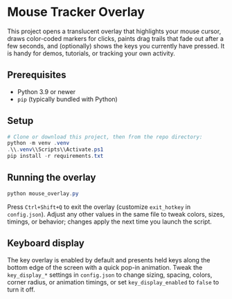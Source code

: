 # Mouse Tracker Overlay

This project opens a translucent overlay that highlights your mouse cursor, draws color-coded markers for clicks, paints drag trails that fade out after a few seconds, and (optionally) shows the keys you currently have pressed. It is handy for demos, tutorials, or tracking your own activity.

## Prerequisites

- Python 3.9 or newer
- `pip` (typically bundled with Python)

## Setup

```powershell
# Clone or download this project, then from the repo directory:
python -m venv .venv
.\\.venv\\Scripts\\Activate.ps1
pip install -r requirements.txt
```

## Running the overlay

```powershell
python mouse_overlay.py
```

Press `Ctrl+Shift+Q` to exit the overlay (customize `exit_hotkey` in `config.json`). Adjust any other values in the same file to tweak colors, sizes, timings, or behavior; changes apply the next time you launch the script.

## Keyboard display

The key overlay is enabled by default and presents held keys along the bottom edge of the screen with a quick pop-in animation. Tweak the `key_display_*` settings in `config.json` to change sizing, spacing, colors, corner radius, or animation timings, or set `key_display_enabled` to `false` to turn it off.
